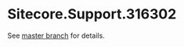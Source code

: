 # Sitecore.Support.316302

See [master branch](https://github.com/sitecoresupport/Sitecore.Support.316302) for details.